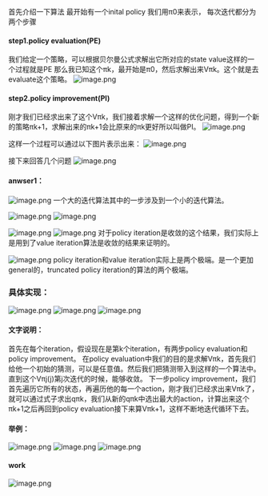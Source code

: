 首先介绍一下算法
最开始有一个inital policy 我们用π0来表示，
每次迭代都分为两个步骤
#### step1.policy evaluation(PE)
我们给定一个策略，可以根据贝尔曼公式求解出它所对应的state value这样的一个过程就是PE
那么我已知这个πk，最开始是π0，然后求解出来Vπk。这个就是去evaluate这个策略。
![image.png](https://cdn.jsdelivr.net/gh/Bluestone-work/image/image/20241006173026.png)
#### step2.policy improvement(PI)
刚才我们已经求出来了这个Vπk，我们接着求解一个这样的优化问题，得到一个新的策略πk+1，求解出来的πk+1会比原来的πk更好所以叫做PI。
![image.png](https://cdn.jsdelivr.net/gh/Bluestone-work/image/image/20241006173235.png)

这样一个过程可以通过以下图片表示出来：
![image.png](https://cdn.jsdelivr.net/gh/Bluestone-work/image/image/20241006173259.png)

接下来回答几个问题
![image.png](https://cdn.jsdelivr.net/gh/Bluestone-work/image/image/20241006173336.png)

#### anwser1：
![image.png](https://cdn.jsdelivr.net/gh/Bluestone-work/image/image/20241006173509.png)
一个大的迭代算法其中的一步涉及到一个小的迭代算法。

![image.png](https://cdn.jsdelivr.net/gh/Bluestone-work/image/image/20241006173341.png)
![image.png](https://cdn.jsdelivr.net/gh/Bluestone-work/image/image/20241006173620.png)

![image.png](https://cdn.jsdelivr.net/gh/Bluestone-work/image/image/20241006173347.png)
![image.png](https://cdn.jsdelivr.net/gh/Bluestone-work/image/image/20241006173649.png)
对于policy iteration是收敛的这个结果，我们实际上是用到了value iteration算法是收敛的结果来证明的。

![image.png](https://cdn.jsdelivr.net/gh/Bluestone-work/image/image/20241006173354.png)
policy iteration和value iteration实际上是两个极端。是一个更加general的，truncated policy iteration的算法的两个极端。

### 具体实现：
![image.png](https://cdn.jsdelivr.net/gh/Bluestone-work/image/image/20241006174039.png)
![image.png](https://cdn.jsdelivr.net/gh/Bluestone-work/image/image/20241006174131.png)
![image.png](https://cdn.jsdelivr.net/gh/Bluestone-work/image/image/20241006174224.png)
#### 文字说明：
首先在每个iteration，假设现在是第k个iteration，有两步policy evaluation和policy improvement。
在policy evaluation中我们的目的是求解Vπk，首先我们给他一个初始的猜测，可以是任意值。然后我们把猜测带入到这样的一个算法中。直到这个Vπj(j)第j次迭代的时候，能够收敛。
下一步policy improvement，我们首先遍历它所有的状态，再遍历他的每一个action，刚才我们已经求出来Vπk了，就可以通过式子求出qπk，我们从新的qπk中选出最大的action，计算出来这个πk+1之后再回到policy evaluation接下来算Vπk+1，这样不断地迭代循环下去。

#### 举例：
![image.png](https://cdn.jsdelivr.net/gh/Bluestone-work/image/image/20241006174756.png)
![image.png](https://cdn.jsdelivr.net/gh/Bluestone-work/image/image/20241006174847.png)
![image.png](https://cdn.jsdelivr.net/gh/Bluestone-work/image/image/20241006175124.png)

#### work
![image.png](https://cdn.jsdelivr.net/gh/Bluestone-work/image/image/20241006175334.png)
